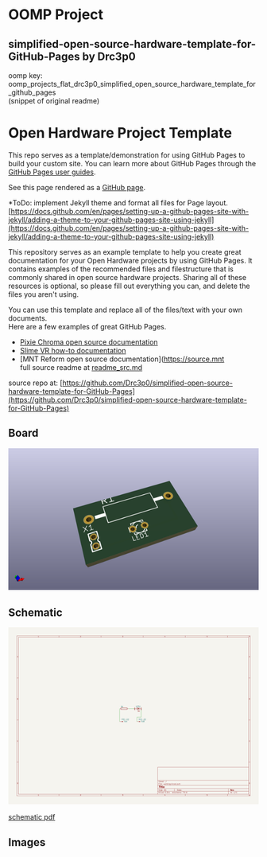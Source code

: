 # OOMP Project  
## simplified-open-source-hardware-template-for-GitHub-Pages  by Drc3p0  
  
oomp key: oomp_projects_flat_drc3p0_simplified_open_source_hardware_template_for_github_pages  
(snippet of original readme)  
  
Open Hardware Project Template  
=======================================================  
This repo serves as a template/demonstration for using GitHub Pages to build your custom site.  You can learn more about GitHub Pages through the [GitHub Pages user guides](https://docs.github.com/en/pages).   
  
See this page rendered as a [GitHub page](https://drc3p0.github.io/simplified-open-source-hardware-template-for-GitHub-Pages/).   
  
*ToDo: implement Jekyll theme and format all files for Page layout. [https://docs.github.com/en/pages/setting-up-a-github-pages-site-with-jekyll/adding-a-theme-to-your-github-pages-site-using-jekyll](https://docs.github.com/en/pages/setting-up-a-github-pages-site-with-jekyll/adding-a-theme-to-your-github-pages-site-using-jekyll)   
  
This repository serves as an example template to help you create great documentation for your Open Hardware projects by using GitHub Pages.  It contains examples of the recommended files and filestructure that is commonly shared in open source hardware projects. Sharing all of these resources is optional, so please fill out everything you can, and delete the files you aren't using.   
  
You can use this template and replace all of the files/text with your own documents.    
Here are a few examples of great GitHub Pages.    
  
- [Pixie Chroma open source documentation](https://github.com/connornishijima/Pixie_Chroma)    
- [Slime VR how-to documentation](https://docs.slimevr.dev/)    
- [MNT Reform open source documentation](https://source.mnt  
  full source readme at [readme_src.md](readme_src.md)  
  
source repo at: [https://github.com/Drc3p0/simplified-open-source-hardware-template-for-GitHub-Pages](https://github.com/Drc3p0/simplified-open-source-hardware-template-for-GitHub-Pages)  
## Board  
  
[![working_3d.png](working_3d_600.png)](working_3d.png)  
## Schematic  
  
[![working_schematic.png](working_schematic_600.png)](working_schematic.png)  
  
[schematic pdf](working_schematic.pdf)  
## Images  

